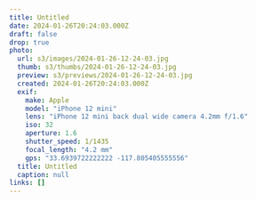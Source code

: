 ```yaml
---
title: Untitled
date: 2024-01-26T20:24:03.000Z
draft: false
drop: true
photo:
  url: s3/images/2024-01-26-12-24-03.jpg
  thumb: s3/thumbs/2024-01-26-12-24-03.jpg
  preview: s3/previews/2024-01-26-12-24-03.jpg
  created: 2024-01-26T20:24:03.000Z
  exif:
    make: Apple
    model: "iPhone 12 mini"
    lens: "iPhone 12 mini back dual wide camera 4.2mm f/1.6"
    iso: 32
    aperture: 1.6
    shutter_speed: 1/1435
    focal_length: "4.2 mm"
    gps: "33.6939722222222 -117.805405555556"
  title: Untitled
  caption: null
links: []
---
```

